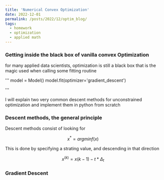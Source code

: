 ```yaml
---
title: 'Numerical Convex Optimization'
date: 2022-12-01
permalink: /posts/2022/12/optim_blog/
tags:
  - homework
  - optimization
  - applied math
---
```


### Getting inside the black box of vanilla convex Optimization

for many applied data scientists, optimization is still a black box that is the magic used when calling some fitting routine

'''
model = Model()
model.fit(optimizer='gradient_descent')

'''

I will explain two very common descent methods for unconstrained optimization and implement them in python from scratch

### Descent methods, the general principle

Descent methods consist of looking for 

$$x^* = argmin f(x) $$

This is done by specifying a strating value, and descending in that direction

$$ x^(k) = x(k-1)-t*\Delta_t $$

### Gradient Descent





